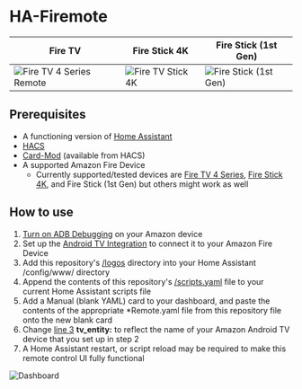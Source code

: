 # HA-Firemote
| Fire TV | Fire Stick 4K | Fire Stick (1st Gen) |
| ------------- | ------------- | ------------- |
| ![Fire TV 4 Series Remote](https://github.com/PRProd/HA-Firemote/raw/main/Example%20Images/fireTVRemote.png) | ![Fire TV Stick 4K](https://github.com/PRProd/HA-Firemote/raw/main/Example%20Images/fireTVStick4K.png) | ![Fire Stick (1st Gen)](https://github.com/PRProd/HA-Firemote/raw/main/Example%20Images/fireStick1stGen.png) |

## Prerequisites
* A functioning version of [Home Assistant](https://www.home-assistant.io/)
* [HACS](https://peyanski.com/how-to-install-home-assistant-community-store-hacs/)
* [Card-Mod](https://github.com/thomasloven/lovelace-card-mod) (available from HACS)
* A supported Amazon Fire Device
  * Currently supported/tested devices are [Fire TV 4 Series](https://www.amazon.com/dp/B08SWD2SCK), [Fire Stick 4K](https://www.amazon.com/dp/B09GK44MZJ), and Fire Stick (1st Gen) but others might work as well

## How to use
1. [Turn on ADB Debugging](https://www.youtube.com/watch?v=40iVXrTWcPU) on your Amazon device
1. Set up the [Android TV Integration](https://www.home-assistant.io/integrations/androidtv/) to connect it to your Amazon Fire Device
1. Add this repository's [/logos](https://github.com/PRProd/HA-Firemote/tree/main/logos) directory into your Home Assistant /config/www/ directory
1. Append the contents of this repository's [/scripts.yaml](https://github.com/PRProd/HA-Firemote/blob/main/scripts.yaml) file to your current Home Assistant scripts file
1. Add a Manual (blank YAML) card to your dashboard, and paste the contents of the appropriate *Remote.yaml file from this repository file onto the new blank card
1. Change [line 3](https://github.com/PRProd/HA-Firemote/blob/main/FireStick4KRemote.yaml#L3) **tv_entity:** to reflect the name of your Amazon Android TV device that you set up in step 2
1. A Home Assistant restart, or script reload may be required to make this remote control UI fully functional

![Dashboard](https://github.com/PRProd/HA-Firemote/blob/main/Example%20Images/dashboard.jpg)
